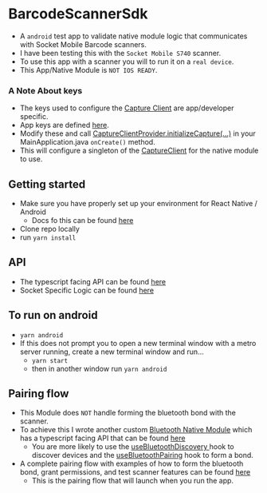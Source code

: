# BarcodeScannerSdk

- A `android` test app to validate native module logic that communicates with Socket Mobile Barcode scanners.
- I have been testing this with the `Socket Mobile S740` scanner.
- To use this app with a scanner you will to run it on a `real device`.
- This App/Native Module is `NOT IOS READY`.


### A Note About keys
- The keys used to configure the [Capture Client](https://github.com/owencraston/BarcodeScannerSdk/blob/main/android/app/src/main/java/com/barcodescannersdk/CaptureClientProvider.kt#L40) are app/developer specific.
- App keys are defined [here](https://github.com/owencraston/BarcodeScannerSdk/blob/main/android/app/build.gradle#L140-L144).
- Modify these and call [CaptureClientProvider.initializeCapture(...)](https://github.com/owencraston/BarcodeScannerSdk/blob/main/android/app/src/main/java/com/barcodescannersdk/MainApplication.java#L45-L52) in your MainApplication.java `onCreate()` method.
- This will configure a singleton of the [CaptureClient](https://docs.socketmobile.com/capture/java/en/latest/javadoc/capture/com/socketmobile/capture/client/CaptureClient.html) for the native module to use.

## Getting started
- Make sure you have properly set up your environment for React Native / Android
  - Docs fo this can be found [here](https://reactnative.dev/docs/environment-setup)
- Clone repo locally
- run `yarn install`

## API
- The typescript facing API can be found [here](https://github.com/owencraston/BarcodeScannerSdk/blob/main/src/BarcodeScannerModule/BarcodeScannerModule/BarcodeScannerModule.ts)
- Socket Specific Logic can be found [here](https://github.com/owencraston/BarcodeScannerSdk/blob/main/android/app/src/main/java/com/barcodescannersdk/SocketScannerSdk.kt)

## To run on android
- `yarn android`
- If this does not prompt you to open a new terminal window with a metro server running, create a new terminal window and run...
    - `yarn start`
    - then in another window run `yarn android`
    
## Pairing flow
- This Module does `NOT` handle forming the bluetooth bond with the scanner.
- To achieve this I wrote another custom [Bluetooth Native Module](https://github.com/owencraston/BarcodeScannerSdk/blob/main/android/app/src/main/java/com/barcodescannersdk/BluetoothModule.kt) which has a typescript facing API that can be found [here](https://github.com/owencraston/BarcodeScannerSdk/blob/main/src/barcodeScannerSdkExampleScreens/bluetooth/BluetoothModule.ts)
    - You are more likely to use the [useBluetoothDiscovery ](https://github.com/owencraston/BarcodeScannerSdk/blob/main/src/barcodeScannerSdkExampleScreens/hooks/useBluetoothDiscovery.tsx) hook to discover devices and the [useBluetoothPairing](https://github.com/owencraston/BarcodeScannerSdk/blob/main/src/barcodeScannerSdkExampleScreens/hooks/useBluetoothPairing.tsx) hook to form a bond.
- A complete pairing flow with examples of how to form the bluetooth bond, grant permissions, and test scanner features can be found [here](https://github.com/owencraston/BarcodeScannerSdk/tree/main/src/barcodeScannerSdkExampleScreens)
    - This is the pairing flow that will launch when you run the app.
    
